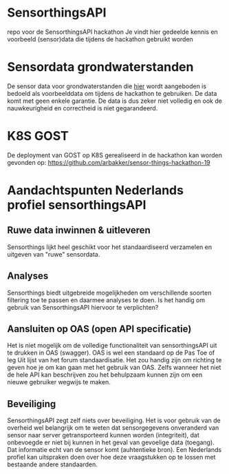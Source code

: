 # SensorthingsAPI
repo voor de SensorthingsAPI hackathon
Je vindt hier gedeelde kennis en voorbeeld (sensor)data die tijdens de hackathon gebruikt worden

# Sensordata grondwaterstanden
De sensor data voor grondwaterstanden die [hier](https://github.com/Geonovum/SensorthingsAPI/tree/master/voorbeeld%20data%20grondwaterstanden) wordt aangeboden is bedoeld als voorbeelddata om tijdens de hackathon te gebruiken. De data komt met geen enkele garantie. De data is dus zeker niet volledig en ook de nauwkeurigheid en correctheid is niet gegarandeerd.
# K8S GOST
De deployment van GOST op K8S gerealiseerd in de hackathon kan worden gevonden op: https://github.com/arbakker/sensor-things-hackathon-19 

# Aandachtspunten Nederlands profiel sensorthingsAPI
## Ruwe data inwinnen & uitleveren
Sensorthings lijkt heel geschikt voor het standaardiseerd verzamelen en uitgeven van "ruwe" sensordata.
## Analyses
Sensorthings biedt uitgebreide mogelijkheden om verschillende soorten filtering toe te passen en daarmee analyses te doen. Is het handig om gebruik van SensorthingsAPI hiervoor te verplichten?
## Aansluiten op OAS (open API specificatie)
Het is niet mogelijk om de volledige functionaliteit van sensorthingsAPI uit te drukken in OAS (swagger). OAS is wel een standaard op de Pas Toe of leg Uit lijst van het forum standaardisatie. Het zou handig zijn om richting te geven hoe je om kan gaan met het gebruik van OAS. Zelfs wanneer het niet de hele API kan beschrijven zou het behulpzaam kunnen zijn om een nieuwe gebruiker wegwijs te maken.
## Beveiliging
SensorthingsAPI zegt zelf niets over beveiliging. Het is voor gebruik van de overheid wel belangrijk om te weten dat sensorgegevens onveranderd van sensor naar server getransporteerd kunnen worden (integriteit), dat onbevoegde er niet bij kunnen in het geval van gevoelige data (toegang). Dat informatie echt van de sensor komt (auhtentieke bron). Een Nederlands profiel kan uitspraken doen over hoe deze vraagstukken op te lossen met bestaande andere standaarden. 

